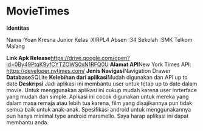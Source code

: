 # MovieTimes

<b>Identitas</b>

Nama    :Yoan Kresna Junior
Kelas   :XIRPL4
Absen   :34
Sekolah :SMK Telkom Malang

<b>Link Apk Release</b>https://drive.google.com/open?id=0By49PtqK9yfCYTZOWS0xN1RFQ0U
<b>Alamat API</b>New York Times API: https://developer.nytimes.com/
<b>Jenis Navigasi</b>Navigation Drawer
<b>Database</b>SQLite
<b>Kelebihan dari aplikasi</b>Mudah digunakan dan API up to date
<b>Deskripsi</b>
Jadi aplikasi ini membantu user untuk tetap up to date dalam movie.
Untuk menggunakan aplikasi ini cukup mudah karena user inrterface yang mudah dan simple.
Aplkasi ini cocok digunakan untuk mereka yang dalam masa remaja atau lebih tua karena,
film yang disajikannya pun tidak semua baik untuk anak-anak.
Spesifikasi android untuk menggunakannya pun hanya minimal type android marsmello. Saya harap aplikasi ini dapat membantu anda.


